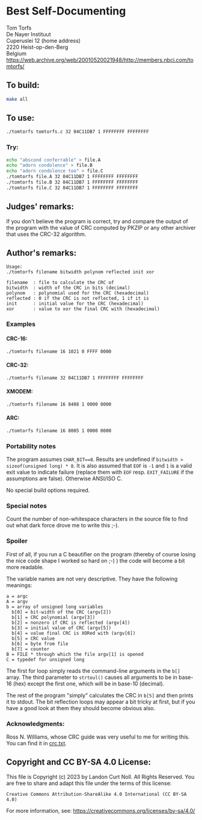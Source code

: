 # Best Self-Documenting

Tom Torfs\
De Nayer Instituut\
Cuperuslei 12          (home address)\
2220 Heist-op-den-Berg\
Belgium\
<https://web.archive.org/web/20010520021948/http://members.nbci.com/tomtorfs/>


## To build:

```sh
make all
```


## To use:

```sh
./tomtorfs tomtorfs.c 32 04C11DB7 1 FFFFFFFF FFFFFFFF
```


### Try:

```sh
echo "abscond conferrable" > file.A
echo "adorn condolence" > file.B
echo "adorn condolence too" > file.C
./tomtorfs file.A 32 04C11DB7 1 FFFFFFFF FFFFFFFF
./tomtorfs file.B 32 04C11DB7 1 FFFFFFFF FFFFFFFF
./tomtorfs file.C 32 04C11DB7 1 FFFFFFFF FFFFFFFF
```


## Judges' remarks:

If you don't believe the program is correct, try and compare the output
of the program with the value of CRC computed by PKZIP or any other
archiver that uses the CRC-32 algorithm.


## Author's remarks:

```
Usage:
./tomtorfs filename bitwidth polynom reflected init xor

filename  : file to calculate the CRC of
bitwidth  : width of the CRC in bits (decimal)
polynom   : polynomial used for the CRC (hexadecimal)
reflected : 0 if the CRC is not reflected, 1 if it is
init      : initial value for the CRC (hexadecimal)
xor       : value to xor the final CRC with (hexadecimal)
```

### Examples

#### CRC-16:

```sh
./tomtorfs filename 16 1021 0 FFFF 0000
```

#### CRC-32:


```sh
./tomtorfs filename 32 04C11DB7 1 FFFFFFFF FFFFFFFF
```

#### XMODEM:

```sh
./tomtorfs filename 16 8408 1 0000 0000

```

#### ARC:

```sh
./tomtorfs filename 16 8005 1 0000 0000
```

### Portability notes

The program assumes `CHAR_BIT==8`. Results are undefined if `bitwidth >
sizeof(unsigned long) * 8`. It is also assumed that `EOF` is `-1` and `1` is a
valid exit value to indicate failure (replace them with `EOF` resp.
`EXIT_FAILURE` if the assumptions are false). Otherwise ANSI/ISO C.

No special build options required.

### Special notes

Count the number of non-whitespace characters in the source
file to find out what dark force drove me to write this ;-).

### Spoiler

First of all, if you run a C beautifier on the program (thereby of course losing
the nice code shape I worked so hard on ;-) ) the code will become a bit more
readable.

The variable names are not very descriptive. They have the
following meanings:

```
a = argc
A = argv
b = array of unsigned long variables
  b[0] = bit-width of the CRC (argv[2])
  b[1] = CRC polynomial (argv[3])
  b[2] = nonzero if CRC is reflected (argv[4])
  b[3] = initial value of CRC (argv[5])
  b[4] = value final CRC is XORed with (argv[6])
  b[5] = CRC value
  b[6] = byte from file
  b[7] = counter
B = FILE * through which the file argv[1] is opened
C = typedef for unsigned long
```

The first for loop simply reads the command-line arguments
in the `b[]` array. The third parameter to `strtoul()` causes
all arguments to be in base-16 (hex) except the first one,
which will be in base-10 (decimal).

The rest of the program "simply" calculates the CRC in `b[5]`
and then prints it to stdout. The bit reflection loops may
appear a bit tricky at first, but if you have a good look
at them they should become obvious also.

###  Acknowledgments:

Ross N. Williams, whose CRC guide was very useful to me
for writing this. You can find it in [crc.txt](crc.txt).


## Copyright and CC BY-SA 4.0 License:

This file is Copyright (c) 2023 by Landon Curt Noll.  All Rights Reserved.
You are free to share and adapt this file under the terms of this license:

    Creative Commons Attribution-ShareAlike 4.0 International (CC BY-SA 4.0)

For more information, see: https://creativecommons.org/licenses/by-sa/4.0/

